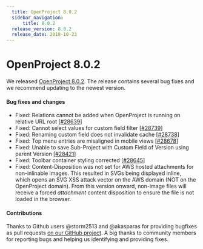 ```yaml
---
  title: OpenProject 8.0.2
  sidebar_navigation:
      title: 8.0.2
  release_version: 8.0.2
  release_date: 2018-10-23
---
```



# OpenProject 8.0.2

We released
[OpenProject 8.0.2](https://community.openproject.org/versions/1154).
The release contains several bug fixes and we recommend updating to the
newest version.

#### Bug fixes and changes

  - Fixed: Relations cannot be added when OpenProject is running on
    relative URL root
    \[[#28639](https://community.openproject.org/wp/28639)\]
  - Fixed: Cannot select values for custom field filter
    \[[#28739](https://community.openproject.org/wp/28739)\]
  - Fixed: Renaming custom field does not invalidate cache
    \[[#28738](https://community.openproject.org/wp/28738)\]
  - Fixed: Top menu entries are misaligned in mobile views
    \[[#28678](https://community.openproject.org/wp/28678)\]
  - Fixed: Unable to save
    Sub-Project
    with Custom Field of
    Version
    using parent
    Version
    \[[#28421](https://community.openproject.org/wp/28421)\]
  - Fixed: Toolbar container styling corrected
    \[[#28645](https://community.openproject.org/wp/28645)\]
  - Fixed: Content-Disposition was not set for AWS hosted attachments
    for non-inlinable images. This resulted in SVGs being displayed
    inline, which opens an SVG XSS attack vector on the AWS domain (NOT
    on the OpenProject domain). From this version onward, non-image
    files will receive a forced *attachment* content disposition to
    ensure the file is not loaded in the browser.

 

#### Contributions

Thanks to Github users @storm2513 and @akasparas for providing bugfixes
as pull requests [on our GitHub
project](https://github.com/opf/openproject).  A big thanks to community
members for reporting bugs and helping us identifying and providing
fixes.


